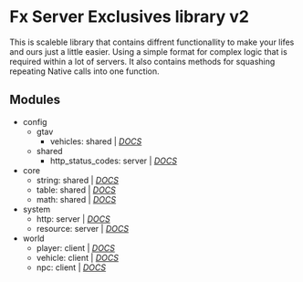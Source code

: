 # **Fx Server Exclusives library v2**
This is scaleble library that contains diffrent functionallity to make your lifes and ours just a little easier. Using a simple format for complex logic that is required within a lot of servers. It also contains methods for squashing repeating Native calls into one function.

## Modules
- config
	- gtav
		- vehicles: shared | [_DOCS_](https://github.com/fxserver-exclusives/fsx-api/blob/master/docs/config/gtav/vehicles.md)
	- shared
		- http_status_codes: server | [_DOCS_](https://github.com/fxserver-exclusives/fsx-api/blob/master/docs/config/shared/http_status_codes.md)
- core
	- string: shared | [_DOCS_](https://github.com/fxserver-exclusives/fsx-api/blob/master/docs/core/string.md)
	- table: shared | [_DOCS_](https://github.com/fxserver-exclusives/fsx-api/blob/master/docs/core/table.md)
	- math: shared | [_DOCS_](https://github.com/fxserver-exclusives/fsx-api/blob/master/docs/core/math.md)
- system
	- http: server | [_DOCS_](https://github.com/fxserver-exclusives/fsx-api/blob/master/docs/system/http.md)
	- resource: server | [_DOCS_](https://github.com/fxserver-exclusives/fsx-api/blob/master/docs/system/resource.md)
- world
	- player: client | [_DOCS_](https://github.com/fxserver-exclusives/fsx-api/blob/master/docs/world/player.md)
	- vehicle: client | [_DOCS_](https://github.com/fxserver-exclusives/fsx-api/blob/master/docs/world/vehicle.md)
	- npc: client | [_DOCS_](https://github.com/fxserver-exclusives/fsx-api/blob/master/docs/world/npc.md)
